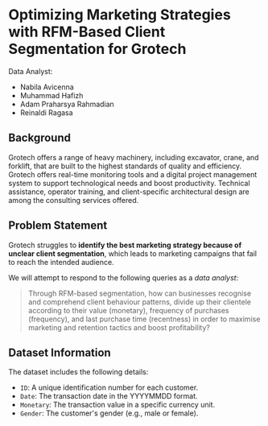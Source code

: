 # **Optimizing Marketing Strategies with RFM-Based Client Segmentation for Grotech**

Data Analyst:
- Nabila Avicenna 
- Muhammad Hafizh 
- Adam Praharsya Rahmadian 
- Reinaldi Ragasa 

## **Background**

Grotech offers a range of heavy machinery, including excavator, crane, and forklift, that are built to the highest standards of quality and efficiency. Grotech offers real-time monitoring tools and a digital project management system to support technological needs and boost productivity. Technical assistance, operator training, and client-specific architectural design are among the consulting services offered.

## **Problem Statement**

Grotech struggles to **identify the best marketing strategy because of unclear client segmentation**, which leads to marketing campaigns that fail to reach the intended audience.

We will attempt to respond to the following queries as a *data analyst*:

> Through RFM-based segmentation, how can businesses recognise and comprehend client behaviour patterns, divide up their clientele according to their value (monetary), frequency of purchases (frequency), and last purchase time (recentness) in order to maximise marketing and retention tactics and boost profitability?

## **Dataset Information**

The dataset includes the following details:

- `ID`: A unique identification number for each customer.
- `Date`: The transaction date in the YYYYMMDD format.
- `Monetary`: The transaction value in a specific currency unit.
- `Gender`: The customer's gender (e.g., male or female).
